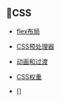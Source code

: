 ## :art:CSS

- [flex布局](https://github.com/Primroses/offer-reaper/tree/master/CSS/flex)

- [CSS预处理器](https://github.com/Primroses/offer-reaper/tree/master/CSS/CSSpretreat)

- [动画和过渡](https://github.com/Primroses/offer-reaper/tree/master/CSS/animation-transiton)

- [CSS权重](https://github.com/Primroses/offer-reaper/tree/master/CSS/Weight)

- []